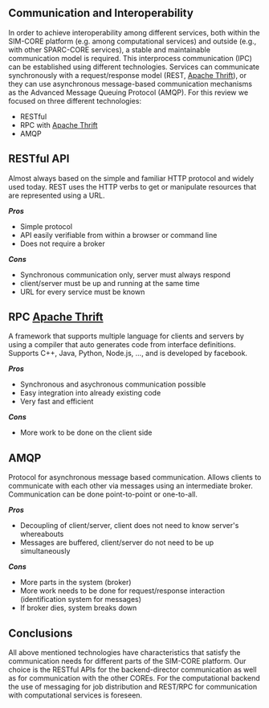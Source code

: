 
## Communication and Interoperability

In order to achieve interoperability among different services, both
within the SIM-CORE platform (e.g. among computational services) and
outside (e.g., with other SPARC-CORE services), a stable and maintainable
communication model is required.
This interprocess communication (IPC) can be established using different
technologies.
Services can communicate synchronously with a request/response model
(REST, [Apache Thrift]), or they can use asynchronous message-based
communication mechanisms as the Advanced Message Queuing Protocol (AMQP).
For this review we focused on three different technologies:

- RESTful
- RPC with [Apache Thrift]
- AMQP


## RESTful API

Almost always based on the simple and familiar HTTP protocol and widely
used today.
REST uses the HTTP verbs to get or manipulate resources that are
represented using a URL.

***Pros***

- Simple protocol
- API easily verifiable from within a browser or command line
- Does not require a broker

***Cons***

- Synchronous communication only, server must always respond
- client/server must be up and running at the same time
- URL for every service must be known

## RPC [Apache Thrift]

A framework that supports multiple language for clients and servers by
using a compiler that auto generates code from interface definitions.
Supports C++, Java, Python, Node.js, ..., and is developed by facebook.

***Pros***

- Synchronous and asychronous communication possible
- Easy integration into already existing code
- Very fast and efficient

***Cons***

- More work to be done on the client side

## AMQP

Protocol for asynchronous message based communication.
Allows clients to communicate with each other via messages using an
intermediate broker.
Communication can be done point-to-point or one-to-all.

***Pros***

- Decoupling of client/server, client does not need to know server's
whereabouts
- Messages are buffered, client/server do not need to be up
simultaneously


***Cons***

- More parts in the system (broker)
- More work needs to be done for request/response interaction
(identification system for messages)
- If broker dies, system breaks down

## Conclusions

All above mentioned technologies have characteristics that satisfy the
communication needs for different parts of the SIM-CORE platform.
Our choice is the RESTful APIs for the backend-director communication as
well as for communication with the other COREs.
For the computational backend the use of messaging for job distribution
and REST/RPC for communication with computational services is foreseen.


[Apache Thrift]:https://thrift.apache.org/
[AMQP]: https://www.amqp.org/

